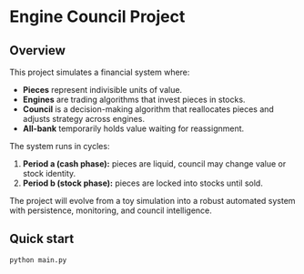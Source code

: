 # Engine Council Project

## Overview
This project simulates a financial system where:
- **Pieces** represent indivisible units of value.
- **Engines** are trading algorithms that invest pieces in stocks.
- **Council** is a decision-making algorithm that reallocates pieces and adjusts strategy across engines.
- **All-bank** temporarily holds value waiting for reassignment.

The system runs in cycles:
1. **Period a (cash phase):** pieces are liquid, council may change value or stock identity.
2. **Period b (stock phase):** pieces are locked into stocks until sold.

The project will evolve from a toy simulation into a robust automated system with persistence, monitoring, and council intelligence.

## Quick start
```bash
python main.py
